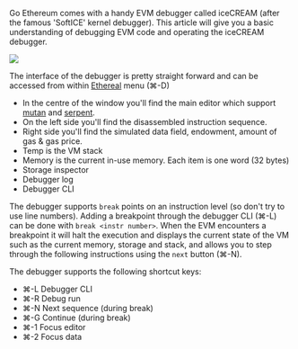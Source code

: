 Go Ethereum comes with a handy EVM debugger called iceCREAM (after the famous 'SoftICE' kernel debugger). This article will give you a basic understanding of debugging EVM code and operating the iceCREAM debugger.

![](https://photos-5.dropbox.com/t/0/AACUFqkxJZxCr0S_K-65D8lBwFcD9g2fXj0EM6VK8cosTA/12/4270001/png/1024x768/3/1404478800/0/2/Screenshot%202014-07-04%2013.46.16.png/b0UNfgLTmovpciCPHQwXjDKVM2NEUGG4bUuKDhC3jSk)

The interface of the debugger is pretty straight forward and can be accessed from within [Ethereal](http://github.com/ethereum/go-ethereum/) menu (⌘-D)

- In the centre of the window you'll find the main editor which support [mutan](http://github.com/obscuren/mutan) and [serpent]().
- On the left side you'll find the disassembled instruction sequence.
- Right side you'll find the simulated data field, endowment, amount of gas & gas price.
- Temp is the VM stack
- Memory is the current in-use memory. Each item is one word (32 bytes)
- Storage inspector
- Debugger log
- Debugger CLI

The debugger supports `break` points on an instruction level (so don't try to use line numbers). Adding a breakpoint through the debugger CLI (⌘-L) can be done with `break <instr number>`. When the EVM encounters a breakpoint it will halt the execution and displays the current state of the VM such as the current memory, storage and stack, and allows you to step through the following instructions using the `next` button (⌘-N).

The debugger supports the following shortcut keys:
- ⌘-L Debugger CLI 
- ⌘-R Debug run
- ⌘-N Next sequence (during break)
- ⌘-G Continue (during break)
- ⌘-1 Focus editor
- ⌘-2 Focus data